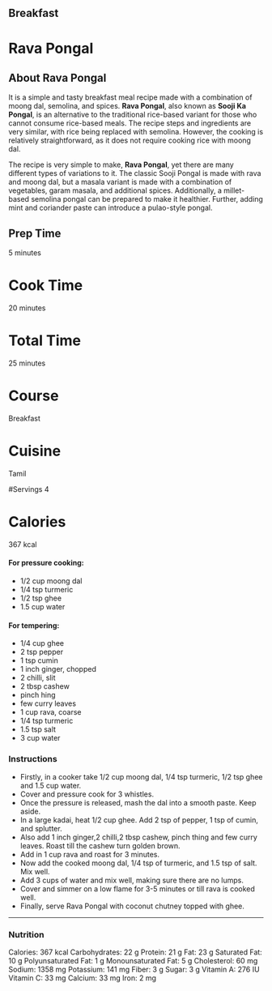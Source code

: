 ## Breakfast

# Rava Pongal


## About Rava Pongal
It is a simple and tasty breakfast meal recipe made with a combination of moong dal, semolina, and spices. **Rava Pongal**, also known as **Sooji Ka Pongal**, is an alternative to the traditional rice-based variant for those who cannot consume rice-based meals. The recipe steps and ingredients are very similar, with rice being replaced with semolina. However, the cooking is relatively straightforward, as it does not require cooking rice with moong dal.

The recipe is very simple to make, **Rava Pongal**, yet there are many different types of variations to it. The classic Sooji Pongal is made with rava and moong dal, but a masala variant is made with a combination of vegetables, garam masala, and additional spices. Additionally, a millet-based semolina pongal can be prepared to make it healthier. Further, adding mint and coriander paste can introduce a pulao-style pongal.


## Prep Time
5 minutes

# Cook Time
20 minutes

# Total Time
25 minutes

# Course
Breakfast

# Cuisine
Tamil

#Servings
4

# Calories
367 kcal

#### For pressure cooking:

*    1/2 cup moong dal
*    1/4 tsp turmeric
*    1/2 tsp ghee
*    1.5 cup water

#### For tempering:

*    1/4 cup ghee
*    2 tsp pepper
*    1 tsp cumin
*    1 inch ginger, chopped
*    2 chilli, slit
*    2 tbsp cashew
*    pinch hing
*    few curry leaves
*    1 cup rava, coarse
*    1/4 tsp turmeric
*    1.5 tsp salt
*    3 cup water

### Instructions

*   Firstly, in a cooker take 1/2 cup moong dal, 1/4 tsp turmeric, 1/2 tsp ghee and 1.5 cup water. 
*   Cover and pressure cook for 3 whistles. 
*   Once the pressure is released, mash the dal into a smooth paste. Keep aside. 
*   In a large kadai, heat 1/2 cup ghee. Add 2 tsp of pepper, 1 tsp of cumin, and splutter. 
*   Also add 1 inch ginger,2 chilli,2 tbsp cashew, pinch thing and few curry leaves. Roast till the cashew turn golden brown. 
*   Add in 1 cup rava and roast for 3 minutes. 
*   Now add the cooked moong dal, 1/4 tsp of turmeric, and 1.5 tsp of salt. Mix well. 
*   Add 3 cups of water and mix well, making sure there are no lumps. 
*   Cover and simmer on a low flame for 3-5 minutes or till rava is cooked well. 
*   Finally, serve Rava Pongal with coconut chutney topped with ghee. 

* * *

### Nutrition

Calories: 367 kcal Carbohydrates: 22 g Protein: 21 g Fat: 23 g Saturated Fat: 10 g Polyunsaturated Fat: 1 g Monounsaturated Fat: 5 g Cholesterol: 60 mg Sodium: 1358 mg Potassium: 141 mg Fiber: 3 g Sugar: 3 g Vitamin A: 276 IU Vitamin C: 33 mg Calcium: 33 mg Iron: 2 mg